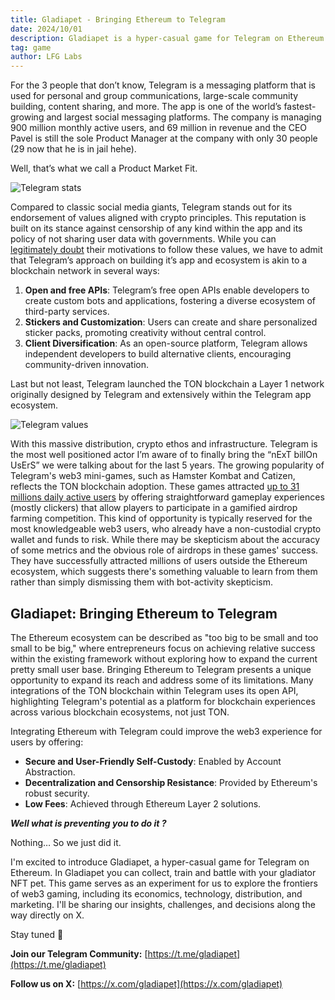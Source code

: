 ```yaml
---
title: Gladiapet - Bringing Ethereum to Telegram
date: 2024/10/01
description: Gladiapet is a hyper-casual game for Telegram on Ethereum.
tag: game
author: LFG Labs
---
```


For the 3 people that don’t know, Telegram is a messaging platform that is used for personal and group communications, large-scale community building, content sharing, and more. The app is one of the world’s fastest-growing and largest social messaging platforms. The company is managing 900 million monthly active users, and 69 million in revenue and the CEO Pavel is still the sole Product Manager at the company with only 30 people (29 now that he is in jail hehe).

Well, that’s what we call a Product Market Fit.

![Telegram stats](https://pbs.twimg.com/media/GXCDXy3XUAA7Ebo?format=jpg&name=large)

Compared to classic social media giants, Telegram stands out for its endorsement of values aligned with crypto principles. This reputation is built on its stance against censorship of any kind within the app and its policy of not sharing user data with governments. While you can [legitimately doubt](https://x.com/zooko/status/1827806006438703416) their motivations to follow these values, we have to admit that Telegram’s approach on building it’s app and ecosystem is akin to a blockchain network in several ways:

1. **Open and free APIs**: Telegram’s free open APIs enable developers to create custom bots and applications, fostering a diverse ecosystem of third-party services.
2. **Stickers and Customization**: Users can create and share personalized sticker packs, promoting creativity without central control.
3. **Client Diversification**: As an open-source platform, Telegram allows independent developers to build alternative clients, encouraging community-driven innovation.

Last but not least, Telegram launched the TON blockchain a Layer 1 network originally designed by Telegram and extensively within the Telegram app ecosystem.

![Telegram values](https://pbs.twimg.com/media/GXCD_ZuXwAABhl9?format=jpg&name=large)

With this massive distribution, crypto ethos and infrastructure. Telegram is the most well positioned actor I’m aware of to finally bring the “nExT billOn UsErS” we were talking about for the last 5 years. The growing popularity of Telegram's web3 mini-games, such as Hamster Kombat and Catizen, reflects the TON blockchain adoption. These games attracted [up to 31 millions daily active users](https://x.com/hamster_kombat/status/1797677280589947204) by offering straightforward gameplay experiences (mostly clickers) that allow players to participate in a gamified airdrop farming competition. This kind of opportunity is typically reserved for the most knowledgeable web3 users, who already have a non-custodial crypto wallet and funds to risk. While there may be skepticism about the accuracy of some metrics and the obvious role of airdrops in these games' success. They have successfully attracted millions of users outside the Ethereum ecosystem, which suggests there's something valuable to learn from them rather than simply dismissing them with bot-activity skepticism.

## Gladiapet: Bringing Ethereum to Telegram

The Ethereum ecosystem can be described as "too big to be small and too small to be big," where entrepreneurs focus on achieving relative success within the existing framework without exploring how to expand the current pretty small user base. Bringing Ethereum to Telegram presents a unique opportunity to expand its reach and address some of its limitations. Many integrations of the TON blockchain within Telegram uses its open API, highlighting Telegram's potential as a platform for blockchain experiences across various blockchain ecosystems, not just TON.

Integrating Ethereum with Telegram could improve the web3 experience for users by offering:

- **Secure and User-Friendly Self-Custody**: Enabled by Account Abstraction.
- **Decentralization and Censorship Resistance**: Provided by Ethereum's robust security.
- **Low Fees**: Achieved through Ethereum Layer 2 solutions.

**_Well what is preventing you to do it ?_**

Nothing… So we just did it.

I'm excited to introduce Gladiapet, a hyper-casual game for Telegram on Ethereum. In Gladiapet you can collect, train and battle with your gladiator NFT pet. This game serves as an experiment for us to explore the frontiers of web3 gaming, including its economics, technology, distribution, and marketing. I'll be sharing our insights, challenges, and decisions along the way directly on X.

Stay tuned 👀

**Join our Telegram Community:** [https://t.me/gladiapet](https://t.me/gladiapet)

**Follow us on X:** [https://x.com/gladiapet](https://x.com/gladiapet)
